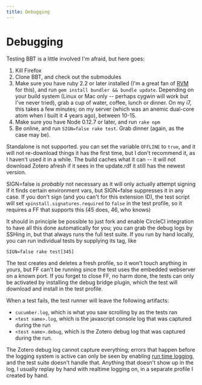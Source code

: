 ```yaml
---
title: Debugging
---
```

# Debugging

Testing BBT is a little involved I'm afraid, but here goes:

1. Kill Firefox
1. Clone BBT, and check out the submodules
2. Make sure you have ruby 2.2 or later installed (I'm a great fan of [RVM](https://rvm.io/) for this), and run `gem install bundler && bundle update`. Depending on your build system (Linux or Mac only -- perhaps cygwin will work but I've never tried), grab a cup of water, coffee, lunch or dinner. On my i7, this takes a few minutes; on my server (which was an anemic dual-core atom when I built it 4 years ago), between 10-15.
3. Make sure you have Node 0.12.7 or later, and run `rake npm`
4. Be online, and run `SIGN=false rake test`. Grab dinner (again, as the case may be).

Standalone is not supported. you can set the variable `OFFLINE` to `true`, and it will not re-download things it has the first time, but I don't recommend it, as I haven't used it in a while. The build caches what it can -- it will not download Zotero afresh if it sees in the update.rdf it still has the newest version.

SIGN=false is *probably* not necessary as it will only actually attempt signing if it finds certain environment vars, but SIGN=false suppresses it in any case. If you don't sign (and you can't for this extension ID), the test script will set `xpinstall.signatures.required` to `false` in the test profile, so it requires a FF that supports this (45 does, 46, who knows)

It should in principle be possible to just fork and enable CircleCI integration to have all this done automatically for you; you can grab the debug logs by SSHing in, but that always runs the full test suite. If you run by hand locally, you can run individual tests by supplying its tag, like

```
SIGN=false rake test[345]
```

The test creates and deletes a fresh profile, so it won't touch anything in yours, but FF can't be running since the test uses the embedded webserver on a known port. If you forget to close FF, no harm done, the tests can only be activated by installing the debug bridge plugin, which the test will download and install in the test profile.

When a test fails, the test runner will leave the following artifacts:

* `cucumber.log`, which is what you saw scrolling by as the tests ran
* `<test name>.log`, which is the javascript console log that was captured during the run
* `<test name>.debug`, which is the Zotero debug log that was captured during the run.

The Zotero debug log cannot capture everything; errors that happen before the logging system is active can only be seen by enabling [run time logging](https://www.zotero.org/support/debug_output), and the test suite doesn't handle that. Anything that doesn't show up in the log, I usually replay by hand with realtime logging on, in a separate profile I created by hand.


<script type = 'text/javascript'>
          window.setTimeout(function(){ window.location.href = 'https://github.com/retorquere/zotero-better-bibtex/wiki/Debugging'; },3000)
        </script>